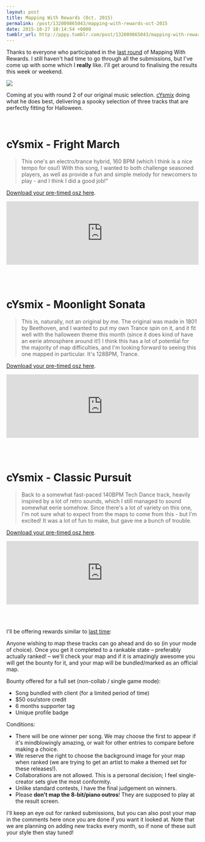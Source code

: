 ```yaml
---
layout: post
title: Mapping With Rewards (Oct. 2015)
permalink: /post/132009865043/mapping-with-rewards-oct-2015
date: 2015-10-27 10:14:54 +0000
tumblr_url: http://pppy.tumblr.com/post/132009865043/mapping-with-rewards-oct-2015
---
```

Thanks to everyone who participated in the [last round](http://blog.ppy.sh/post/129936251068/mapping-with-rewards-sep-2015) of Mapping With Rewards. I still haven't had time to go through all the submissions, but I've come up with some which I **really** like. I'll get around to finalising the results this week or weekend.

![](http://puu.sh/kZl4P/425c84231b.jpg)

Coming at you with round 2 of our original music selection. [cYsmix](https://twitter.com/cysmix) doing what he does best, delivering a spooky selection of three tracks that are perfectly fitting for Halloween.

<br>

cYsmix - Fright March
=============

> This one's an electro/trance hybrid, 160 BPM (which I think is a nice tempo for osu!)
> With this song, I wanted to both challenge seasoned players, as well as provide a fun and simple melody for newcomers to play - and I think I did a good job!"

[Download your pre-timed osz here](http://puu.sh/kZrTX/13431bd8e6.osz).


<iframe width="100%" height="166" scrolling="no" frameborder="no" src="https://w.soundcloud.com/player/?url=https%3A//api.soundcloud.com/tracks/230287171&color=ff5500&auto_play=false&hide_related=false&show_comments=true&show_user=true&show_reposts=false"></iframe>

<br><br>


cYsmix - Moonlight Sonata
=============

> This is, naturally, not an original by me. The original was made in 1801 by Beethoven, and I wanted to put my own Trance spin on it, and it fit well with the halloween theme this month (since it does kind of have an eerie atmosphere around it!)
> I think this has a lot of potential for the majority of map difficulties, and I'm looking forward to seeing this one mapped in particular.
> It's 128BPM, Trance.

[Download your pre-timed osz here](http://puu.sh/kZrVh/d549b2e56f.osz).


<iframe width="100%" height="166" scrolling="no" frameborder="no" src="https://w.soundcloud.com/player/?url=https%3A//api.soundcloud.com/tracks/230287521&color=ff5500&auto_play=false&hide_related=false&show_comments=true&show_user=true&show_reposts=false"></iframe>

<br><br>

cYsmix - Classic Pursuit
=============

> Back to a somewhat fast-paced 140BPM Tech Dance track, heavily inspired by a lot of retro sounds, which I still managed to sound somewhat eerie somehow. 
> Since there's a lot of variety on this one, I'm not sure what to expect from the maps to come from this - but I'm excited! 
> It was a lot of fun to make, but gave me a bunch of trouble.

[Download your pre-timed osz here](http://puu.sh/kZrR3/3a45e0ec85.osz).


<iframe width="100%" height="166" scrolling="no" frameborder="no" src="https://w.soundcloud.com/player/?url=https%3A//api.soundcloud.com/tracks/230287803&color=ff5500&auto_play=false&hide_related=false&show_comments=true&show_user=true&show_reposts=false"></iframe>

<br><br>

I'll be offering rewards similar to [last time](http://blog.ppy.sh/post/129936251068/mapping-with-rewards-sep-2015):

Anyone wishing to map these tracks can go ahead and do so (in your mode of choice). Once you get it completed to a rankable state – preferably actually ranked! – we'll check your map and if it is amazingly awesome you will get the bounty for it, and your map will be bundled/marked as an official map.

Bounty offered for a full set (non-collab / single game mode):

 - Song bundled with client (for a limited period of time)
 - $50 osu!store credit
 - 6 months supporter tag
 - Unique profile badge

Conditions:

 - There will be one winner per song. We may choose the first to appear if it's mindblowingly amazing, or wait for other entries to compare before making a choice.
 - We reserve the right to choose the background image for your map when ranked (we are trying to get an artist to make a themed set for these releases!).
 - Collaborations are not allowed. This is a personal decision; I feel single-creator sets give the most conformity.
 - Unlike standard contests, I have the final judgement on winners.
 - Please **don't map the 8-bit/piano outros**! They are supposed to play at the result screen.

I'll keep an eye out for ranked submissions, but you can also post your map in the comments here once you are done if you want it looked at. Note that we are planning on adding new tracks every month, so if none of these suit your style then stay tuned!